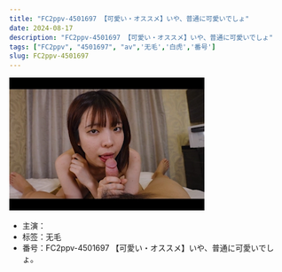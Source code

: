 ```yaml
---
title: "FC2ppv-4501697 【可愛い・オススメ】いや、普通に可愛いでしょ"
date: 2024-08-17
description: "FC2ppv-4501697 【可愛い・オススメ】いや、普通に可愛いでしょ"
tags: ["FC2ppv", "4501697", "av",'无毛','白虎','番号']
slug: FC2ppv-4501697
---
```

![](thumb-videoframe_11008.png)
- 主演：
- 标签：无毛
- 番号：FC2ppv-4501697 【可愛い・オススメ】いや、普通に可愛いでしょ。